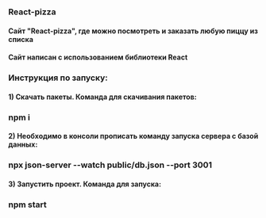 ### React-pizza
#### Сайт "React-pizza", где можно посмотреть и заказать любую пиццу из списка
#### Сайт написан с использованием библиотеки React

### Инструкция по запуску:

#### 1) Cкачать пакеты. Команда для скачивания пакетов:
### npm i

#### 2) Необходимо в консоли прописать команду запуска сервера с базой данных:
### npx json-server --watch public/db.json --port 3001

#### 3) Запустить проект. Команда для запуска:
### npm start

